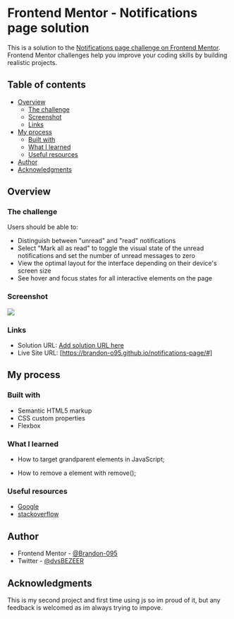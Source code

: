 # Frontend Mentor - Notifications page solution

This is a solution to the [Notifications page challenge on Frontend Mentor](https://www.frontendmentor.io/challenges/notifications-page-DqK5QAmKbC). Frontend Mentor challenges help you improve your coding skills by building realistic projects.

## Table of contents

- [Overview](#overview)
  - [The challenge](#the-challenge)
  - [Screenshot](#screenshot)
  - [Links](#links)
- [My process](#my-process)
  - [Built with](#built-with)
  - [What I learned](#what-i-learned)
  - [Useful resources](#useful-resources)
- [Author](#author)
- [Acknowledgments](#acknowledgments)

## Overview

### The challenge

Users should be able to:

- Distinguish between "unread" and "read" notifications
- Select "Mark all as read" to toggle the visual state of the unread notifications and set the number of unread messages to zero
- View the optimal layout for the interface depending on their device's screen size
- See hover and focus states for all interactive elements on the page

### Screenshot

![](./notifications-page/design/desktop-preview.jpg)

### Links

- Solution URL: [Add solution URL here](https://your-solution-url.com)
- Live Site URL: [https://brandon-o95.github.io/notifications-page/#]

## My process

### Built with

- Semantic HTML5 markup
- CSS custom properties
- Flexbox

### What I learned

- How to target grandparent elements in JavaScript;

- How to remove a element with remove();

### Useful resources

- [Google](http://www.google.com)
- [stackoverflow](https://stackoverflow.com)

## Author

- Frontend Mentor - [@Brandon-095](https://www.frontendmentor.io/profile/Brandon-095)
- Twitter - [@dvsBEZEER](https://www.twitter.com/dvsBEZEER)

## Acknowledgments

This is my second project and first time using js so im proud of it, but any feedback is welcomed as im always trying to impove.
